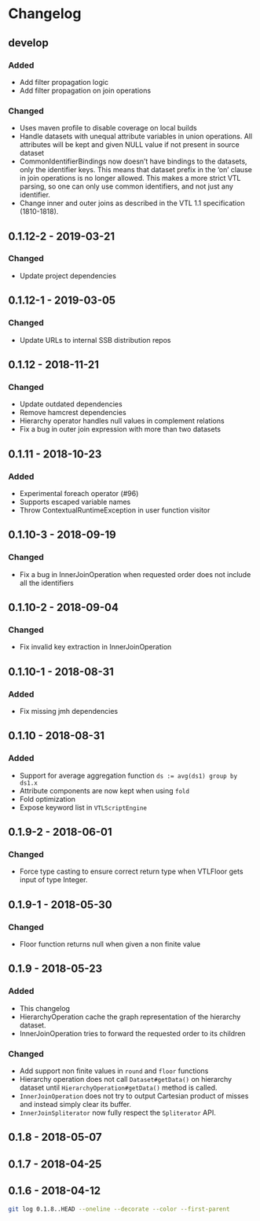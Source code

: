 # Changelog 

## develop

### Added

* Add filter propagation logic
* Add filter propagation on join operations

### Changed

* Uses maven profile to disable coverage on local builds
* Handle datasets with unequal attribute variables in union operations. All attributes will be kept and given NULL value if not present in source dataset
* CommonIdentifierBindings now doesn’t have bindings to the datasets, only the identifier keys. This means that dataset prefix in the ‘on’ clause in join operations is no longer allowed. This makes a more strict VTL parsing, so one can only use common identifiers, and not just any identifier.
* Change inner and outer joins as described in the VTL 1.1 specification (1810-1818).

## 0.1.12-2 - 2019-03-21

### Changed

* Update project dependencies

## 0.1.12-1 - 2019-03-05

### Changed 

* Update URLs to internal SSB distribution repos

## 0.1.12 - 2018-11-21

### Changed

* Update outdated dependencies
* Remove hamcrest dependencies
* Hierarchy operator handles null values in complement relations
* Fix a bug in outer join expression with more than two datasets

## 0.1.11 - 2018-10-23

### Added

* Experimental foreach operator (#96)
* Supports escaped variable names
* Throw ContextualRuntimeException in user function visitor 

## 0.1.10-3 - 2018-09-19

### Changed

* Fix a bug in InnerJoinOperation when requested order does not include all the identifiers

## 0.1.10-2 - 2018-09-04

### Changed

* Fix invalid key extraction in InnerJoinOperation

## 0.1.10-1 - 2018-08-31

### Added 

* Fix missing jmh dependencies

## 0.1.10 - 2018-08-31

### Added

* Support for average aggregation function `ds := avg(ds1) group by ds1.x`
* Attribute components are now kept when using `fold`
* Fold optimization
* Expose keyword list in `VTLScriptEngine`

## 0.1.9-2 - 2018-06-01

### Changed

* Force type casting to ensure correct return type when VTLFloor gets input of type Integer.

## 0.1.9-1 - 2018-05-30

### Changed

* Floor function returns null when given a non finite value

## 0.1.9 - 2018-05-23

### Added

* This changelog
* HierarchyOperation cache the graph representation of the hierarchy dataset.
* InnerJoinOperation tries to forward the requested order to its children

### Changed

* Add support non finite values in `round` and `floor` functions
* Hierarchy operation does not call `Dataset#getData()` on hierarchy dataset until `HierarchyOperation#getData()` method is called.
* `InnerJoinOperation` does not try to output Cartesian product of misses and instead simply clear its buffer.
* `InnerJoinSpliterator` now fully respect the `Spliterator` API.

##  0.1.8 - 2018-05-07

## 0.1.7 - 2018-04-25

## 0.1.6 - 2018-04-12



```bash
git log 0.1.8..HEAD --oneline --decorate --color --first-parent
```



